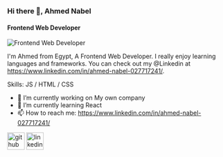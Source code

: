 ### Hi there 👋, Ahmed Nabel
#### Frontend Web Developer
![Frontend Web Developer](https://pbs.twimg.com/profile_banners/1719272655705014272/1698741600/600x200)

I'm Ahmed from Egypt, A Frontend Web Developer. I really enjoy learning languages and frameworks. You can check out my @Linkedin at https://www.linkedin.com/in/ahmed-nabel-027717241/.

Skills: JS / HTML / CSS

- 🔭 I’m currently working on My own company 
- 🌱 I’m currently learning React 
- 📫 How to reach me: https://www.linkedin.com/in/ahmed-nabel-027717241/ 


[<img src='https://cdn.jsdelivr.net/npm/simple-icons@3.0.1/icons/github.svg' alt='github' height='40'>](https://github.com/ahmed-nabel)  [<img src='https://cdn.jsdelivr.net/npm/simple-icons@3.0.1/icons/linkedin.svg' alt='linkedin' height='40'>](https://www.linkedin.com/in/https://www.linkedin.com/in/ahmed-nabel-027717241//)  

